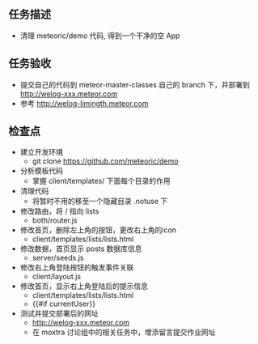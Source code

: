 ## 任务描述
* 清理 meteoric/demo 代码, 得到一个干净的空 App

## 任务验收
* 提交自己的代码到 meteor-master-classes 自己的 branch 下，并部署到 http://welog-xxx.meteor.com
* 参考 http://welog-limingth.meteor.com

## 检查点 
* 建立开发环境
  - git clone https://github.com/meteoric/demo 
* 分析模板代码
  - 掌握 client/templates/ 下面每个目录的作用
* 清理代码
  - 将暂时不用的移至一个隐藏目录 .notuse 下
* 修改路由，将 / 指向 lists
  - both/router.js
* 修改首页，删除左上角的按钮，更改右上角的icon
  - client/templates/lists/lists.html
* 修改数据，首页显示 posts 数据库信息
  - server/seeds.js
* 修改右上角登陆按钮的触发事件关联
  - client/layout.js
* 修改首页，显示右上角登陆后的提示信息
  - client/templates/lists/lists.html
  - {{#if currentUser}}
* 测试并提交部署后的网址
  - http://welog-xxx.meteor.com
  - 在 moxtra 讨论组中的相关任务中，增添留言提交作业网址
  

